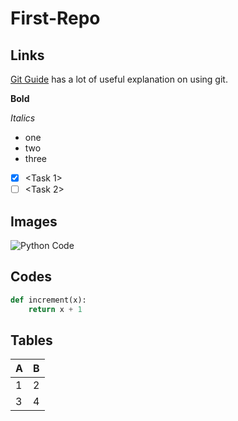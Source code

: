 # First-Repo

## Links
[Git Guide](https://github.com/git-guides/) has a lot of useful explanation on using git.

**Bold**

*Italics*

* one
* two
* three

- [x] <Task 1>
- [ ] <Task 2>

## Images
![Python Code](https://www.renatocandido.org/en/wordpress/wp-content/uploads/2020/10/7-python-code-examples-for-everyday-use-1200x350-c-default.jpg)



## Codes
``` python
def increment(x):
	return x + 1
```

## Tables
A | B
-- | --
1 | 2
3 | 4
